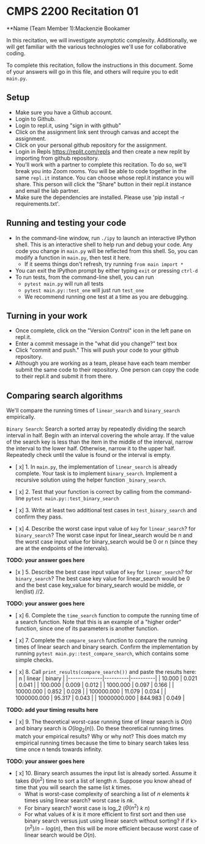 # CMPS 2200  Recitation 01

**Name (Team Member 1):Mackenzie Bookamer 


In this recitation, we will investigate asymptotic complexity. Additionally, we will get familiar with the various technologies we'll use for collaborative coding.

To complete this recitation, follow the instructions in this document. Some of your answers will go in this file, and others will require you to edit `main.py`.


## Setup
- Make sure you have a Github account.
- Login to Github.
- Login to repl.it, using "sign in with github"
- Click on the assignment link sent through canvas and accept the assignment. 
- Click on your personal github repository for the assignment.
- Login in Repls https://replit.com/repls and then create a new replit by importing from github repository.
- You'll work with a partner to complete this recitation. To do so, we'll break you into Zoom rooms. You will be able to code together in the same `repl.it` instance. You can choose whose repl.it instance you will share. This person will click the "Share" button in their repl.it instance and email the lab partner.
- Make sure the dependencies are installed. Please use 'pip install -r requirements.txt'.

## Running and testing your code
- In the command-line window, run `./ipy` to launch an interactive IPython shell. This is an interactive shell to help run and debug your code. Any code you change in `main.py` will be reflected from this shell. So, you can modify a function in `main.py`, then test it here.
  + If it seems things don't refresh, try running `from main import *`
- You can exit the IPython prompt by either typing `exit` or pressing `ctrl-d`
- To run tests, from the command-line shell, you can run
  + `pytest main.py` will run all tests
  + `pytest main.py::test_one` will just run `test_one`
  + We recommend running one test at a time as you are debugging.

## Turning in your work

- Once complete, click on the "Version Control" icon in the left pane on repl.it.
- Enter a commit message in the "what did you change?" text box
- Click "commit and push." This will push your code to your github repository.
- Although you are working as a team, please have each team member submit the same code to their repository. One person can copy the code to their repl.it and submit it from there.

## Comparing search algorithms

We'll compare the running times of `linear_search` and `binary_search` empirically.

`Binary Search`: Search a sorted array by repeatedly dividing the search interval in half. Begin with an interval covering the whole array. If the value of the search key is less than the item in the middle of the interval, narrow the interval to the lower half. Otherwise, narrow it to the upper half. Repeatedly check until the value is found or the interval is empty.

- [ x] 1. In `main.py`, the implementation of `linear_search` is already complete. Your task is to implement `binary_search`. Implement a recursive solution using the helper function `_binary_search`. 

- [ x] 2. Test that your function is correct by calling from the command-line `pytest main.py::test_binary_search`

- [ x] 3. Write at least two additional test cases in `test_binary_search` and confirm they pass.

- [ x] 4. Describe the worst case input value of `key` for `linear_search`? for `binary_search`? The worst case input for linear_search would be n and the worst case input value for binary_search would be 0 or n (since they are at the endpoints of the intervals).

**TODO: your answer goes here**

- [x ] 5. Describe the best case input value of `key` for `linear_search`? for `binary_search`? The best case key value for linear_search would be 0 and the best case key_value for binary_search would be middle, or len(list) //2. 

**TODO: your answer goes here**

- [ x] 6. Complete the `time_search` function to compute the running time of a search function. Note that this is an example of a "higher order" function, since one of its parameters is another function.

- [ x] 7. Complete the `compare_search` function to compare the running times of linear search and binary search. Confirm the implementation by running `pytest main.py::test_compare_search`, which contains some simple checks.

- [ x] 8. Call `print_results(compare_search())` and paste the results here: 
|            n |   linear |   binary |
|--------------|----------|----------|
|       10.000 |    0.021 |    0.041 |
|      100.000 |    0.009 |    0.012 |
|     1000.000 |    0.097 |    0.166 |
|    10000.000 |    0.852 |    0.028 |
|   100000.000 |   11.079 |    0.034 |
|  1000000.000 |   95.317 |    0.043 |
| 10000000.000 |  844.983 |    0.049 |

**TODO: add your timing results here**

- [ x] 9. The theoretical worst-case running time of linear search is $O(n)$ and binary search is $O(log_2(n))$. Do these theoretical running times match your empirical results? Why or why not? This does match my empirical running times because the time to binary search takes less time once n tends towards infinity.

**TODO: your answer goes here**

- [ x] 10. Binary search assumes the input list is already sorted. Assume it takes $\Theta(n^2)$ time to sort a list of length $n$. Suppose you know ahead of time that you will search the same list $k$ times. 
  + What is worst-case complexity of searching a list of $n$ elements $k$ times using linear search? worst case is $n$$k$.
  + For binary search? worst case is log_2 ($\Theta(n^2)$ $k$ $n$)
  + For what values of $k$ is it more efficient to first sort and then use binary search versus just using linear search without sorting? if if k>$(n^2)/n-log(n)$, then this will be more efficient because worst case of linear search would be $O(n)$. 
